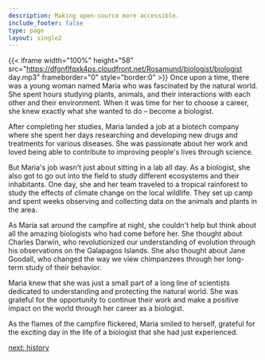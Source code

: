 ```yaml
---
description: Making open-source more accessible.
include_footer: false
type: page
layout: single2
---
```


{{< iframe width="100%" height="58" src="https://dfgnflfqxk4ps.cloudfront.net/Rosamund/biologist/biologist day.mp3" frameborder="0" style="border:0" >}}
Once upon a time, there was a young woman named Maria who was fascinated by the natural world. She spent hours studying plants, animals, and their interactions with each other and their environment. When it was time for her to choose a career, she knew exactly what she wanted to do – become a biologist.

After completing her studies, Maria landed a job at a biotech company where she spent her days researching and developing new drugs and treatments for various diseases. She was passionate about her work and loved being able to contribute to improving people's lives through science.

But Maria's job wasn't just about sitting in a lab all day. As a biologist, she also got to go out into the field to study different ecosystems and their inhabitants. One day, she and her team traveled to a tropical rainforest to study the effects of climate change on the local wildlife. They set up camp and spent weeks observing and collecting data on the animals and plants in the area.

As Maria sat around the campfire at night, she couldn't help but think about all the amazing biologists who had come before her. She thought about Charles Darwin, who revolutionized our understanding of evolution through his observations on the Galapagos Islands. She also thought about Jane Goodall, who changed the way we view chimpanzees through her long-term study of their behavior.

Maria knew that she was just a small part of a long line of scientists dedicated to understanding and protecting the natural world. She was grateful for the opportunity to continue their work and make a positive impact on the world through her career as a biologist.

As the flames of the campfire flickered, Maria smiled to herself, grateful for the exciting day in the life of a biologist that she had just experienced.


<a href="https://workdojos.com/biologist/history">next: history</a>

